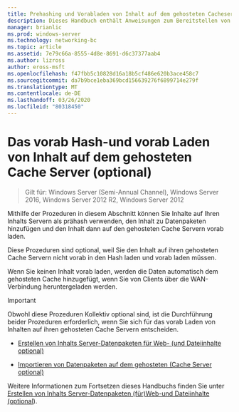 ```yaml
---
title: Prehashing und Vorabladen von Inhalt auf dem gehosteten Cacheserver (optional)
description: Dieses Handbuch enthält Anweisungen zum Bereitstellen von BranchCache im Modus "gehosteter Cache" auf Computern unter Windows Server 2016 und Windows 10.
manager: brianlic
ms.prod: windows-server
ms.technology: networking-bc
ms.topic: article
ms.assetid: 7e79c66a-8555-4d8e-8691-d6c37377aab4
ms.author: lizross
author: eross-msft
ms.openlocfilehash: f47fbb5c10828d16a18b5cf486e620b3ace458c7
ms.sourcegitcommit: da7b9bce1eba369bcd156639276f6899714e279f
ms.translationtype: MT
ms.contentlocale: de-DE
ms.lasthandoff: 03/26/2020
ms.locfileid: "80318450"
---
```

# <a name="prehash-and-preload-content-on-the-hosted-cache-server-optional"></a>Das vorab Hash-und vorab Laden von Inhalt auf dem gehosteten Cache Server \(optional\)

>Gilt für: Windows Server (Semi-Annual Channel), Windows Server 2016, Windows Server 2012 R2, Windows Server 2012

Mithilfe der Prozeduren in diesem Abschnitt können Sie Inhalte auf Ihren Inhalts Servern als prähash verwenden, den Inhalt zu Datenpaketen hinzufügen und den Inhalt dann auf den gehosteten Cache Servern vorab laden. 

Diese Prozeduren sind optional, weil Sie den Inhalt auf ihren gehosteten Cache Servern nicht vorab in den Hash laden und vorab laden müssen. 

Wenn Sie keinen Inhalt vorab laden, werden die Daten automatisch dem gehosteten Cache hinzugefügt, wenn Sie von Clients über die WAN-Verbindung heruntergeladen werden.

>[!IMPORTANT]
>Obwohl diese Prozeduren Kollektiv optional sind, ist die Durchführung beider Prozeduren erforderlich, wenn Sie sich für das vorab Laden von Inhalten auf ihren gehosteten Cache Servern entscheiden.

- [Erstellen von Inhalts Server-Datenpaketen für Web- &#40;und Dateiinhalte optional&#41;](8-Bc-Data-Packages.md)
  
- [Importieren von Datenpaketen auf dem gehosteten &#40;Cache Server optional&#41;](9-Bc-Import-Data.md)

Weitere Informationen zum Fortsetzen dieses Handbuchs finden Sie unter [Erstellen von Inhalts Server-Datenpaketen &#40;für&#41;Web-und Dateiinhalte (optional](8-Bc-Data-Packages.md)).